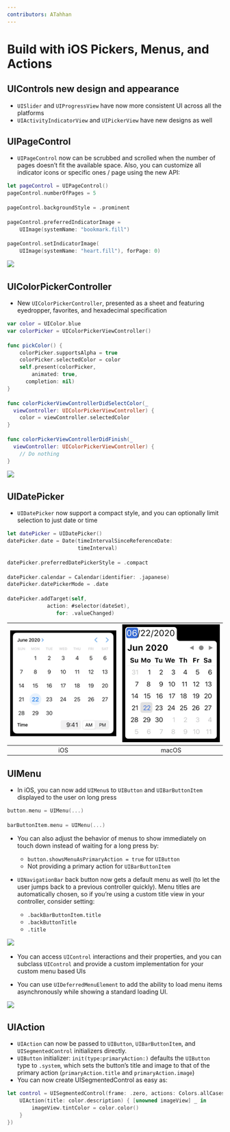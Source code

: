 ```yaml
---
contributors: ATahhan
---
```


# Build with iOS Pickers, Menus, and Actions


## UIControls new design and appearance
* `UISlider` and `UIProgressView` have now more consistent UI across all the platforms
* `UIActivityIndicatorView` and `UIPickerView` have new designs as well


## UIPageControl
* `UIPageControl` now can be scrubbed and scrolled when the number of pages doesn’t fit the available space. Also, you can customize all indicator icons or specific ones / page using the new API:
```swift
let pageControl = UIPageControl()
pageControl.numberOfPages = 5

pageControl.backgroundStyle = .prominent

pageControl.preferredIndicatorImage =
    UIImage(systemName: "bookmark.fill")

pageControl.setIndicatorImage(
    UIImage(systemName: "heart.fill"), forPage: 0)
```

![][UIPageControl]


## UIColorPickerController
* New `UIColorPickerController`, presented as a sheet and featuring eyedropper, favorites, and hexadecimal specification
```swift
var color = UIColor.blue
var colorPicker = UIColorPickerViewController()

func pickColor() {
    colorPicker.supportsAlpha = true
    colorPicker.selectedColor = color
    self.present(colorPicker,
        animated: true,
      completion: nil)
}

func colorPickerViewControllerDidSelectColor(_
  viewController: UIColorPickerViewController) {
    color = viewController.selectedColor
}

func colorPickerViewControllerDidFinish(_
  viewController: UIColorPickerViewController) {
    // Do nothing
}
```

![][UIColorPickerController]


## UIDatePicker
* `UIDatePicker` now support a compact style, and you can optionally limit selection to just date or time
```swift
let datePicker = UIDatePicker()
datePicker.date = Date(timeIntervalSinceReferenceDate:
                       timeInterval)

datePicker.preferredDatePickerStyle = .compact

datePicker.calendar = Calendar(identifier: .japanese)
datePicker.datePickerMode = .date

datePicker.addTarget(self,
             action: #selector(dateSet),
                for: .valueChanged)
```

![iOS][UIDatePicker-iOS]  |  ![macOS][UIDatePicker-macOS]
:-------------------------: |:-------------------------:
iOS                         |           macOS


## UIMenu
* In iOS, you can now add `UIMenu`s to `UIButton` and `UIBarButtonItem` displayed to the user on long press
```swift
button.menu = UIMenu(...)

barButtonItem.menu = UIMenu(...)
```
* You can also adjust the behavior of menus to show immediately on touch down instead of waiting for a long press by:
	* `button.showsMenuAsPrimaryAction = true` for `UIButton`
	* Not providing a primary action for `UIBarButtonItem`

* `UINavigationBar` back button now gets a default menu as well (to let the user jumps back to a previous controller quickly). Menu titles are automatically chosen, so if you’re using a custom title view in your controller, consider setting:
	* `.backBarButtonItem.title`
	* `.backButtonTitle`
	* `.title`

 ![][ NavigationBarBackButtonMenu]

* You can access `UIControl` interactions and their properties, and you can subclass `UIControl` and provide a custom implementation for your custom menu based UIs
	 
* You can use `UIDeferredMenuElement` to add the ability to load menu items asynchronously while showing a standard loading UI.

![][UIDeferredMenuElement] 

## UIAction
* `UIAction` can now be passed to `UIButton`, `UIBarButtonItem`, and `UISegmentedControl` initializers directly.
* `UIButton` initializer: `init(type:primaryAction:)` defaults the `UIButton` type to `.system`, which sets the button’s title and image to that of the primary action (`primaryAction.title` and `primaryAction.image`)
* You can now create UISegmentedControl as easy as:
```swift
let control = UISegmentedControl(frame: .zero, actions: Colors.allCases.map { color in 
	UIAction(title: color.description) { [unowned imageView] _ in 
		imageView.tintColor = color.color()
	}
})
```

[UIPageControl]: ../../../images/notes/wwdc20/10052/UIPageControl.png 
[UIColorPickerController]: ../../../images/notes/wwdc20/10052/UIColorPickerController.png
[UIDatePicker-iOS]: ../../../images/notes/wwdc20/10052/UIDatePicker-iOS.png
[UIDatePicker-macOS]:../../../images/notes/wwdc20/10052/UIDatePicker-macOS.png
[NavigationBarBackButtonMenu]: ../../../images/notes/wwdc20/10052/NavigationBarBackButtonMenu.png
[UIDeferredMenuElement]: ../../../images/notes/wwdc20/10052/UIDeferredMenuElement.png
